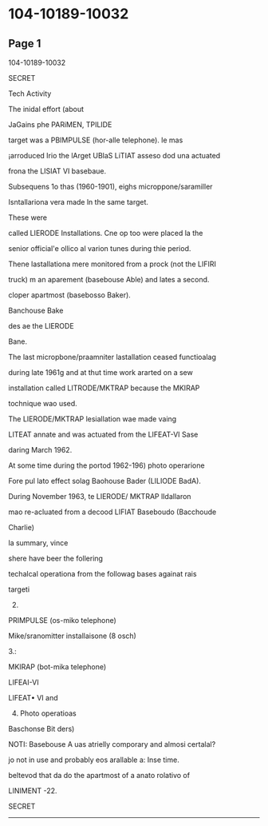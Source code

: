 # 104-10189-10032

## Page 1

104-10189-10032

SECRET

Tech Activity

The inidal effort (about

JaGains phe PARiMEN, TPILIDE

target was a PBIMPULSE (hor-alle telephone). le mas

¡arroduced Irio the lArget UBlaS LiTIAT asseso dod una actuated

frona the LISIAT VI basebaue.

Subsequens 1o thas (1960-1901), eighs microppone/saramiller

Isntallariona vera made ln the same target.

These were

called LIERODE Installations. Cne op too were placed la the

senior official'e ollico al varion tunes during thie period.

Thene lastallationa mere monitored from a prock (not the LIFIRI

truck) m an aparement (basebouse Able) and lates a second.

cloper apartmost (basebosso Baker).

Banchouse Bake

des ae the LIERODE

Bane.

The last micropbone/praamniter lastallation ceased functioalag

during late 1961g and at thut time work ararted on a sew

installation called LITRODE/MKTRAP because the MKIRAP

tochnique wao used.

The LIERODE/MKTRAP lesiallation wae made vaing

LITEAT annate and was actuated from the LIFEAT-VI Sase

daring March 1962.

At some time during the portod 1962-196) photo operarione

Fore pul lato effect solag Baohouse Bader (LILIODE BadA).

During November 1963, te LIERODE/ MKTRAP lIdallaron

mao re-acluated from a decood LIFIAT Baseboudo (Bacchoude

Charlie)

la summary, vince

shere have beer the follering

techalcal operationa from the followag bases againat rais

targeti

2.

PRIMPULSE (os-miko telephone)

Mike/sranomitter installaisone (8 osch)

3.:

MKIRAP (bot-mika telephone)

LIFEAI-VI

LIFEAT• VI and

4. Photo operatioas

Baschonse Bit ders)

NOTI: Basebouse A uas atrielly comporary and almosi certalal?

jo not in use and probably eos arallable a: Inse time.

beltevod that da do the apartmost of a anato rolativo of

LINIMENT -22.

SECRET

---

